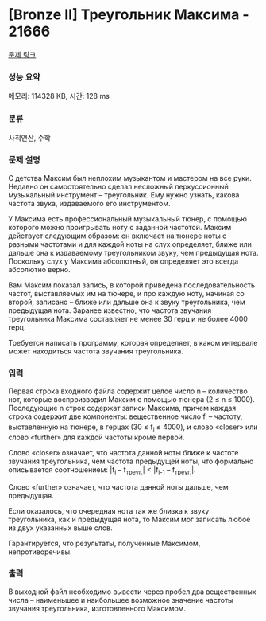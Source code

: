 # [Bronze II] Треугольник Максима - 21666 

[문제 링크](https://www.acmicpc.net/problem/21666) 

### 성능 요약

메모리: 114328 KB, 시간: 128 ms

### 분류

사칙연산, 수학

### 문제 설명

<p>С детства Максим был неплохим музыкантом и мастером на все руки. Недавно он самостоятельно сделал несложный перкуссионный музыкальный инструмент – треугольник. Ему нужно узнать, какова частота звука, издаваемого его инструментом.</p>

<p>У Максима есть профессиональный музыкальный тюнер, с помощью которого можно проигрывать ноту с заданной частотой. Максим действует следующим образом: он включает на тюнере ноты с разными частотами и для каждой ноты на слух определяет, ближе или дальше она к издаваемому треугольником звуку, чем предыдущая нота. Поскольку слух у Максима абсолютный, он определяет это всегда абсолютно верно.</p>

<p>Вам Максим показал запись, в которой приведена последовательность частот, выставляемых им на тюнере, и про каждую ноту, начиная со второй, записано – ближе или дальше она к звуку треугольника, чем предыдущая нота. Заранее известно, что частота звучания треугольника Максима составляет не менее 30 герц и не более 4000 герц.</p>

<p>Требуется написать программу, которая определяет, в каком интервале может находиться частота звучания треугольника. </p>

### 입력 

 <p>Первая строка входного файла содержит целое число n – количество нот, которые воспроизводил Максим с помощью тюнера (2 ≤ n ≤ 1000). Последующие n строк содержат записи Максима, причем каждая строка содержит две компоненты: вещественное число f<sub>i</sub> – частоту, выставленную на тюнере, в герцах (30 ≤ f<sub>i</sub> ≤ 4000), и слово «closer» или слово «further» для каждой частоты кроме первой.</p>

<p>Слово «closer» означает, что частота данной ноты ближе к частоте звучания треугольника, чем частота предыдущей ноты, что формально описывается соотношением: |f<sub>i</sub> – f<sub>треуг.</sub>| < |f<sub>i-1</sub> – f<sub>треуг.</sub>|. </p>

<p>Слово «further» означает, что частота данной ноты дальше, чем предыдущая.</p>

<p>Если оказалось, что очередная нота так же близка к звуку треугольника, как и предыдущая нота, то Максим мог записать любое из двух указанных выше слов.</p>

<p>Гарантируется, что результаты, полученные Максимом, непротиворечивы.</p>

### 출력 

 <p>В выходной файл необходимо вывести через пробел два вещественных числа – наименьшее и наибольшее возможное значение частоты звучания треугольника, изготовленного Максимом.</p>

